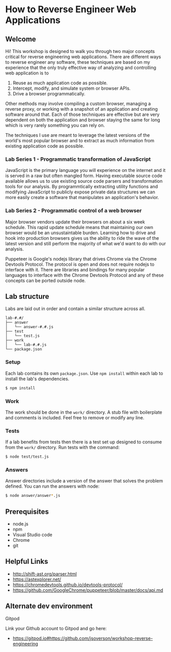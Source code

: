 # How to Reverse Engineer Web Applications

## Welcome 

Hi! This workshop is designed to walk you through two major concepts 
critical for reverse engineering web applications. There are different
ways to reverse engineer any software, these techniques are based on my
experience that the only truly effective way of analyzing and controlling
web application is to

1) Reuse as much application code as possible.
2) Intercept, modify, and simulate system or browser APIs.
3) Drive a browser programmatically.

Other methods may involve compiling a custom browser, managing a reverse proxy,
or working with a snapshot of an application and creating software around that.
Each of those techniques are effective but are very dependent on both the 
application and browser staying the same for long which is very rarely something
you can rely on.

The techniques I use are meant to leverage the latest versions of the world's most
popular browser and to extract as much information from existing application code
as possible.

### Lab Series 1 - Programmatic transformation of JavaScript

JavaScript is the primary language you will experience on the internet and it is
served in a raw but often mangled form. Having executable source code available
allows us to use existing source code parsers and transformation tools for 
our analysis. By programmtically extracting utility functions and modifying 
JavaScript to publicly expose private data structures we can more easily create
a software that manipulates an application's behavior.

### Lab Series 2 - Programmatic control of a web browser

Major browser vendors update their browsers on about a six week schedule. This rapid
update schedule means that maintaining our own browser would be an unsustaintable
burden. Learning how to drive and hook into production browsers gives us the ability
to ride the wave of the latest version and still perform the majority of what we'd
want to do with our analysis.

Puppeteer is Google's nodejs library that drives Chrome via the Chrome Devtools Protocol.
The protocol is open and does not require nodejs to interface with it. There are 
libraries and bindings for many popular languages to interface with the Chrome Devtools
Protocol and any of these concepts can be ported outside node.

## Lab structure

Labs are laid out in order and contain a similar structure across all.

```
lab-#.#/
├── answer
│   └── answer-#.#.js
├── test
│   └── test.js
├── work
│   └── lab-#.#.js
└── package.json
```

### Setup

Each lab contains its own `package.json`. Use `npm install` within each lab to install the lab's dependencies.

```bash
$ npm install
```

### Work

The work should be done in the `work/` directory. A stub file with boilerplate and comments
is included. Feel free to remove or modify any line.

### Tests

If a lab benefits from tests then there is a test set up designed to consume from the 
`work/` directory. Run tests with the command:

```bash
$ node test/test.js
```

### Answers

Answer directories include a version of the answer that solves the problem defined.
You can run the answers with node:

```bash
$ node answer/answer*.js
```

## Prerequisites

- node.js
- npm
- Visual Studio code
- Chrome
- git

## Helpful Links

- http://shift-ast.org/parser.html 
- https://astexplorer.net/
- https://chromedevtools.github.io/devtools-protocol/
- https://github.com/GoogleChrome/puppeteer/blob/master/docs/api.md

## Alternate dev environment

Gitpod

Link your Github account to Gitpod and go here:

- https://gitpod.io#https://github.com/jsoverson/workshop-reverse-engineering

